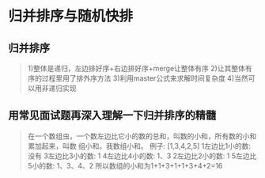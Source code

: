 # 归并排序与随机快排

## 归并排序
>1)整体是递归，左边排好序+右边排好序+merge让整体有序
2)让其整体有序的过程里用了排外序方法
3)利用master公式来求解时间复杂度
4)当然可以用非递归实现

## 用常见面试题再深入理解一下归并排序的精髓
>在一个数组虫，一个数左边比它小的数的总和，叫数的小和，所有数的小和累加起来，叫数
组小和。我数组小和。
例子: [1,3,4,2,5]
1左边比1小的数:没有
3左边比3小的数: 1
4左边比4小的数: 1、3
2左边比2小的数: 1
5左边比5小的数: 1、3、4、2
所以数组的小和为1+1+3+1+1+3+4+2=16